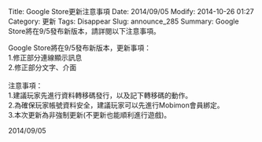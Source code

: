 Title: Google Store更新注意事項
Date: 2014/09/05
Modify: 2014-10-26 01:27
Category: 更新
Tags: Disappear
Slug: announce_285
Summary: Google Store將在9/5發布新版本，請詳閱以下注意事項。

<div class="content_news">
<div class="note">
<p>Google Store將在9/5發布新版本，更新事項：<br />
1.修正部分連線顯示訊息<br />
2.修正部分文字、介面<br />
<br />
注意事項：<br />
1.建議玩家先進行資料轉移碼發行，以及記下轉移碼的動作。<br />
2.為確保玩家帳號資料安全，建議玩家可以先進行Mobimon會員綁定。<br />
3.本次更新為非強制更新(不更新也能順利進行遊戲)。<br />
</p>
		2014/09/05
		         
</div>
</div>
